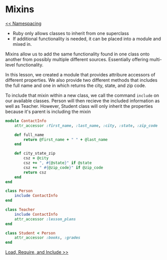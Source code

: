 Mixins
======

[<< Namespacing](https://github.com/KLVTZ/Ruby-Essentials/blob/master/notes/Chapter_07:%20Modules/01.namespacing.md) 

- Ruby only allows classes to inherit from one superclass
- If additional functionality is needed, it can be placed into a module and
  mixed in. 

Mixins allow us to add the same functionality found in one class onto another
from possibly multiple different sources. Essentially offering multi-level
functionality.

In this lesson, we created a module that provides attribure accessors of
different properties. We also provide two different methods that includes the
full name and one in which returns the city, state, and zip code.

To include that mixin within a new class, we call the command `include` on our
available classes. Person will then recieve the included information as well as
Teacher. However, Student class will only inherit the properties because it's
parent is including the mixin

```ruby
module ContactInfo
	attr_accessor :first_name, :last_name, :city, :state, :zip_code

	def full_name
		return @first_name + " " + @last_name
	end

	def city_state_zip
		csz = @city
		csz += ", #{@state}" if @state
		csz += " #{@zip_code}" if @zip_code
		return csz
	end
end

class Person
	include ContactInfo
end

class Teacher
	include ContactInfo
	attr_accessor :lesson_plans
end

class Student < Person
	attr_accessor :books, :grades
end
```

[Load, Require, and Include >>](https://github.com/KLVTZ/Ruby-Essentials/blob/master/notes/Chapter_07:%20Modules/03.load_require_and_include.md)
